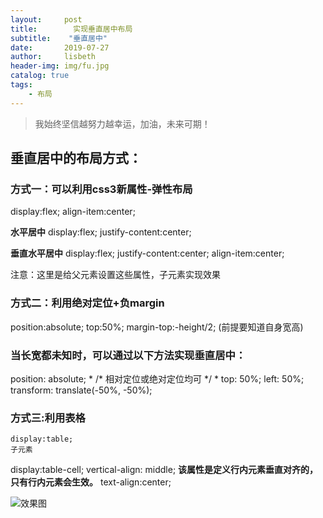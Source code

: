 ```yaml
---
layout:     post
title:        实现垂直居中布局
subtitle:    "垂直居中"
date:       2019-07-27
author:     lisbeth
header-img: img/fu.jpg
catalog: true
tags:
    - 布局
---
```

>我始终坚信越努力越幸运，加油，未来可期！

## 垂直居中的布局方式：

### 方式一：可以利用css3新属性-弹性布局
   display:flex;
   align-item:center;

**水平居中**
  display:flex;
 justify-content:center;

**垂直水平居中**
display:flex;
    justify-content:center;
    align-item:center;

   注意：这里是给父元素设置这些属性，子元素实现效果

### 方式二：利用绝对定位+负margin
position:absolute;
   top:50%;
   margin-top:-height/2;
(前提要知道自身宽高)

### 当长宽都未知时，可以通过以下方法实现垂直居中：

position: absolute;   * /* 相对定位或绝对定位均可 */ *
top: 50%;
left: 50%;
transform: translate(-50%, -50%);

### 方式三:利用表格
    display:table;
    子元素
display:table-cell;
vertical-align: middle; **该属性是定义行内元素垂直对齐的，只有行内元素会生效。**
text-align:center;

![效果图](https://raw.githubusercontent.com/lisbeth0720/lisbeth0720.github.io/master/img/juzhong.jpg)

